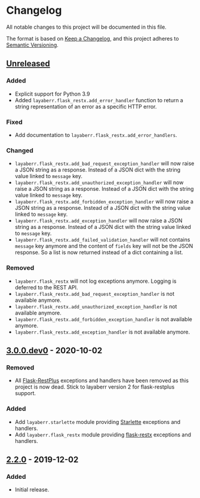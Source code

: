 # Changelog
All notable changes to this project will be documented in this file.

The format is based on [Keep a Changelog](https://keepachangelog.com/en/1.0.0/),
and this project adheres to [Semantic Versioning](https://semver.org/spec/v2.0.0.html).

## [Unreleased]
### Added
- Explicit support for Python 3.9
- Added `layaberr.flask_restx.add_error_handler` function to return a string representation of an error as a specific HTTP error.

### Fixed
- Add documentation to `layaberr.flask_restx.add_error_handlers`.

### Changed
- `layaberr.flask_restx.add_bad_request_exception_handler` will now raise a JSON string as a response. Instead of a JSON dict with the string value linked to `message` key.
- `layaberr.flask_restx.add_unauthorized_exception_handler` will now raise a JSON string as a response. Instead of a JSON dict with the string value linked to `message` key.
- `layaberr.flask_restx.add_forbidden_exception_handler` will now raise a JSON string as a response. Instead of a JSON dict with the string value linked to `message` key.
- `layaberr.flask_restx.add_exception_handler` will now raise a JSON string as a response. Instead of a JSON dict with the string value linked to `message` key.
- `layaberr.flask_restx.add_failed_validation_handler` will not contains `message` key anymore and the content of `fields` key will not be the JSON response. So a list is now returned instead of a dict containing a list.

### Removed
- `layaberr.flask_restx` will not log exceptions anymore. Logging is deferred to the REST API.
- `layaberr.flask_restx.add_bad_request_exception_handler` is not available anymore.
- `layaberr.flask_restx.add_unauthorized_exception_handler` is not available anymore.
- `layaberr.flask_restx.add_forbidden_exception_handler` is not available anymore.
- `layaberr.flask_restx.add_exception_handler` is not available anymore.

## [3.0.0.dev0] - 2020-10-02
### Removed
- All [Flask-RestPlus](https://flask-restplus.readthedocs.io/en/stable/) exceptions and handlers have been removed as this project is now dead. Stick to layaberr version 2 for flask-restplus support.

### Added
- Add `layaberr.starlette` module providing [Starlette](https://www.starlette.io) exceptions and handlers.
- Add `layaberr.flask_restx` module providing [flask-restx](https://flask-restx.readthedocs.io/en/latest/) exceptions and handlers.

## [2.2.0] - 2019-12-02
### Added
- Initial release.

[Unreleased]: https://github.com/Colin-b/layaberr/compare/v3.0.0.dev0...HEAD
[3.0.0.dev0]: https://github.com/Colin-b/layaberr/compare/v2.2.0...v3.0.0.dev0
[2.2.0]: https://github.com/Colin-b/layaberr/releases/tag/v2.2.0
